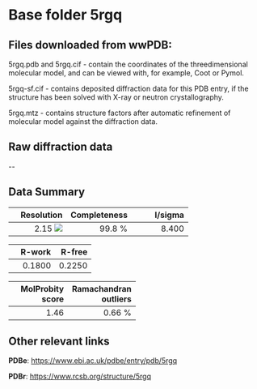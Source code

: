 # Base folder 5rgq

## Files downloaded from wwPDB:

5rgq.pdb and 5rgq.cif - contain the coordinates of the threedimensional molecular model, and can be viewed with, for example, Coot or Pymol.

5rgq-sf.cif - contains deposited diffraction data for this PDB entry, if the structure has been solved with X-ray or neutron crystallography.

5rgq.mtz - contains structure factors after automatic refinement of molecular model against the diffraction data.

## Raw diffraction data

--<br> 

## Data Summary
|   | Resolution | Completeness| I/sigma |
|---|-------------:|----------------:|--------------:|
|   |2.15 <img src="https://latex.codecogs.com/svg.latex?{\mbox{\normalfont\AA}}"/>|99.8  %|<img width=50/>8.400|

|   | **R-work**| **R-free**   
|---|-------------:|----------------:|           
||0.1800|0.2250|

|   |**MolProbity<br>score**| **Ramachandran<br>outliers** 
|---|-------------:|----------------:|
||1.46|0.66 %|

## Other relevant links 
**PDBe**:  https://www.ebi.ac.uk/pdbe/entry/pdb/5rgq
 
**PDBr**: https://www.rcsb.org/structure/5rgq 

